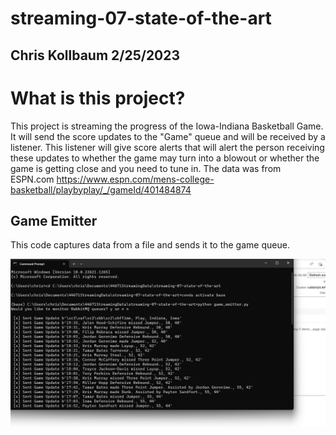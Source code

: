 # streaming-07-state-of-the-art

## Chris Kollbaum 2/25/2023

# What is this project?

This project is streaming the progress of the Iowa-Indiana Basketball Game.  It will send the score updates to the "Game" queue and will be received by a listener.  This listener will give score alerts that will alert the person receiving these updates to whether the game may turn into a blowout or whether the game is getting close and you need to tune in.  The data was from ESPN.com https://www.espn.com/mens-college-basketball/playbyplay/_/gameId/401484874

## Game Emitter

This code captures data from a file and sends it to the game queue.

![game](Gameemitter.png)